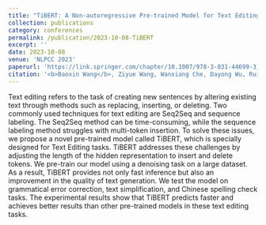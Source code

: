 ```yaml
---
title: "TiBERT: A Non-autoregressive Pre-trained Model for Text Editing"
collection: publications
category: conferences
permalink: /publication/2023-10-08-TiBERT
excerpt: ''
date: 2023-10-08
venue: 'NLPCC 2023'
paperurl: 'https://link.springer.com/chapter/10.1007/978-3-031-44699-3_2'
citation: '<b>Baoxin Wang</b>, Ziyue Wang, Wanxiang Che, Dayong Wu, Rui Zhang, Bo Wang, Shijin Wang. Natural Language Processing and Chinese Computing (<b>NLPCC 2023</b>).'
---
```


Text editing refers to the task of creating new sentences by altering existing text through methods such as replacing, inserting, or deleting. Two commonly used techniques for text editing are Seq2Seq and sequence labeling. The Seq2Seq method can be time-consuming, while the sequence labeling method struggles with multi-token insertion. To solve these issues, we propose a novel pre-trained model called TiBERT, which is specially designed for Text Editing tasks. TiBERT addresses these challenges by adjusting the length of the hidden representation to insert and delete tokens. We pre-train our model using a denoising task on a large dataset. As a result, TiBERT provides not only fast inference but also an improvement in the quality of text generation. We test the model on grammatical error correction, text simplification, and Chinese spelling check tasks. The experimental results show that TiBERT predicts faster and achieves better results than other pre-trained models in these text editing tasks.
